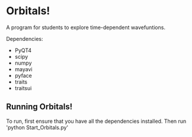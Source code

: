 Orbitals!
=========

A program for students to explore time-dependent wavefuntions.

Dependencies:
  * PyQT4
  * scipy
  * numpy
  * mayavi
  * pyface
  * traits
  * traitsui

Running Orbitals!
-----------------
To run, first ensure that you have all the dependencies installed.
Then run 'python Start_Orbitals.py'


